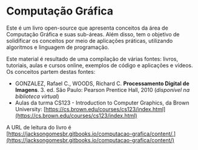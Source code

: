 # Computação Gráfica

Este é um livro open-source que apresenta conceitos da área de Computação Gráfica e suas sub-áreas. Além disso, tem o objetivo de solidificar os conceitos por meio de aplicações práticas, utilizando algoritmos e linguagem de programação.

Este material é resultado de uma compilação de várias fontes: livros, tutoriais, aulas e cursos online, exemplos de código e aplicações e vídeos. Os conceitos partem destas fontes:

* GONZALEZ, Rafael C., WOODS, Richard C. **Processamento Digital de Imagens**. 3. ed. São Paulo: Pearson Prentice Hall, 2010 \(_disponível na biblioteca virtual_\)
* Aulas da turma CS123 - Introduction to Computer Graphics, da Brown University: [https://cs.brown.edu/courses/cs123/index.html](https://cs.brown.edu/courses/cs123/index.html)

A URL de leitura do livro é [https://jacksongomesbr.gitbooks.io/computacao-grafica/content/.](https://jacksongomesbr.gitbooks.io/computacao-grafica/content/)

